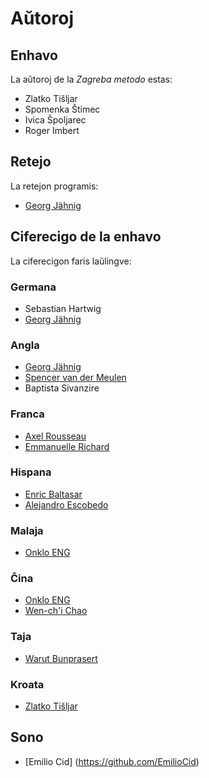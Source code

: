 # Aŭtoroj

## Enhavo 

La aŭtoroj de la *Zagreba metodo* estas:

- Zlatko Tišljar
- Spomenka Štimec
- Ivica Špoljarec
- Roger Imbert

## Retejo

La retejon programis:

- [Georg Jähnig](https://github.com/georgjaehnig/)

## Ciferecigo de la enhavo

La ciferecigon faris laŭlingve:

### Germana

- Sebastian Hartwig
- [Georg Jähnig](https://github.com/georgjaehnig/)

### Angla

- [Georg Jähnig](https://github.com/georgjaehnig/)
- [Spencer van der Meulen](https://github.com/Rajzin)
- Baptista Sivanzire


### Franca

- [Axel Rousseau](https://github.com/axel584)
- [Emmanuelle Richard](https://github.com/emmrichard)

### Hispana

- [Enric Baltasar](https://github.com/EnricBaltasar)
- [Alejandro Escobedo](https://github.com/alescomu)

### Malaja

- [Onklo ENG](https://github.com/onklo/)

### Ĉina

- [Onklo ENG](https://github.com/onklo/)
- [Wen-ch'i Chao](https://github.com/Fujurungga)

### Taja

- [Warut Bunprasert](https://github.com/warut92)

### Kroata

- [Zlatko Tišljar](https://github.com/ztisljar)

## Sono

- [Emilio Cid] (https://github.com/EmilioCid)

